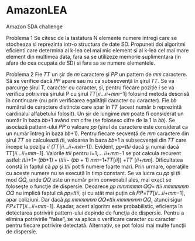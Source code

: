 # AmazonLEA
Amazon SDA challenge

Problema 1
Se citesc de la tastatura N elemente numere intregi care se stocheaza si reprezinta intr-o structura de
date SD. Propuneti doi algoritmi eficienti care determina al k-lea cel mai mic element si al k-lea cel
mai mare element din multimea data, fara sa se utilizeze memorie suplimentara (in afara de cea
ocupata de SD) si fara sa se numere elementele.

Problema 2
Fie 𝑇𝑇 un şir de 𝑛𝑛 caractere şi 𝑃𝑃 un pattern de 𝑚𝑚 caractere. Să se verifice dacă 𝑃𝑃 apare sau nu ca
subsecvenţă în şirul 𝑇𝑇.
Se va parcurge șirul T, caracter cu caracter, și, pentru fiecare poziție i se va verifica potrivirea șirului
P cu șirul 𝑇𝑇[𝑖𝑖…𝑖𝑖+𝑚𝑚−1] folosind metoda descrisă în continuare (nu prin verificarea egalității caracter
cu caracter).
Fie 𝑏𝑏 numărul de caractere distincte care apar în 𝑇𝑇 (acest număr b reprezintă cardinalul alfabetului
folosit).
Un şir de lungime 𝑚𝑚 poate fi considerat un număr în baza 𝑏𝑏+1 având 𝑚𝑚 cifre (se folosesc cifre de la
1 la 𝑏𝑏).
Se asociază pattern-ului 𝑃𝑃 o valoare 𝑝𝑝 (şirul de caractere este considerat ca un număr întreg în baza
𝑏𝑏+1).
Pentru fiecare secvenţă de 𝑚𝑚 caractere din şirul 𝑇𝑇 se calculează 𝑡𝑡i, valoarea în baza 𝑏𝑏+1 a subsecvenţei
din 𝑇𝑇 care începe la poziţia 𝑖𝑖 (𝑇𝑇[𝑖𝑖…𝑖𝑖+𝑚𝑚−1]). Evident, 𝑝𝑝=𝑡𝑡𝑖𝑖 dacă şi numai dacă 𝑇𝑇[𝑖𝑖…𝑖𝑖+𝑚𝑚−1].
Valorile 𝑡𝑡𝑖𝑖 pentru i=1,… 𝑖𝑖+𝑚𝑚−1 se pot calcula recurent astfel:
𝑡𝑡𝑖𝑖+1= (𝑏𝑏+1) ∗ (𝑡𝑡𝑖𝑖− (𝑏𝑏 + 1) 𝑚𝑚−1∗𝑇𝑇[𝑖𝑖]) +𝑇𝑇 [𝑖𝑖+𝑚𝑚].
Dificultatea constă în faptul că 𝑝𝑝 şi 𝑡𝑡𝑖𝑖 pot fi numere foarte mari. Prin urmare, operaţiile cu aceste
numere nu se execută în timp constant.
Se va lucra cu 𝑝𝑝 şi 𝑡𝑡i mod 𝑄𝑄, unde 𝑄𝑄 este un număr prim convenabil ales, mai exact se foloseşte o
funcţie de dispersie. Deoarece 𝑝𝑝 𝑚𝑚𝑚𝑚𝑚𝑚 𝑄𝑄= 𝑡𝑡𝑖𝑖 𝑚𝑚𝑚𝑚𝑚𝑚 𝑄𝑄 nu implică faptul că 𝑝𝑝=𝑡𝑡𝑖𝑖, și cu atât mai puțin că
𝑃𝑃=𝑇𝑇[𝑖𝑖…𝑖𝑖+𝑚𝑚−1], apar coliziuni. Dar dacă 𝑝𝑝 𝑚𝑚𝑚𝑚𝑚𝑚 𝑄𝑄≠𝑡𝑡𝑖𝑖 𝑚𝑚𝑚𝑚𝑚𝑚 𝑄𝑄, atunci sigur 𝑃𝑃≠𝑇𝑇[𝑖𝑖…𝑖𝑖+𝑚𝑚−1].
Aşadar, acest algoritm este probabilistic, eficienţa în detectarea potrivirii pattern-ului depinde de
funcţia de dispersie. Pentru a elimina potrivirile “false”, se va aplica o verificare caracter cu caracter
pentru fiecare potrivire detectată. Alternativ, se pot folosi mai multe funcţii de dispersie.
